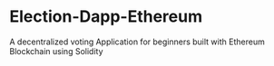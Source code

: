 # Election-Dapp-Ethereum
A decentralized voting Application for beginners built with Ethereum Blockchain using Solidity
